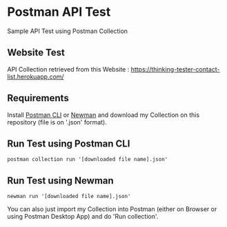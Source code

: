 # Postman API Test
Sample API Test using Postman Collection

## Website Test

API Collection retrieved from this Website : https://thinking-tester-contact-list.herokuapp.com/

## Requirements

Install [Postman CLI](https://learning.postman.com/docs/postman-cli/postman-cli-installation/) or [Newman](https://learning.postman.com/docs/collections/using-newman-cli/installing-running-newman/) and download my Collection on this repository (file is on '.json' format).

## Run Test using Postman CLI

    postman collection run '[downloaded file name].json'

## Run Test using Newman

    newman run '[downloaded file name].json'

You can also just import my Collection into Postman (either on Browser or using Postman Desktop App) and do 'Run collection'.

